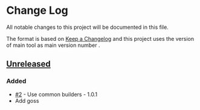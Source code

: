 # Change Log
All notable changes to this project will be documented in this file.

The format is based on [Keep a Changelog](http://keepachangelog.com/)
and this project uses the version of main tool as main version number .

## [Unreleased]

### Added
- [#2] - Use common builders - 1.0.1
- Add goss 

[#2]: https://github.com/philips-software/goss/issues/2
[Unreleased]: https://github.com/philips-software/goss
